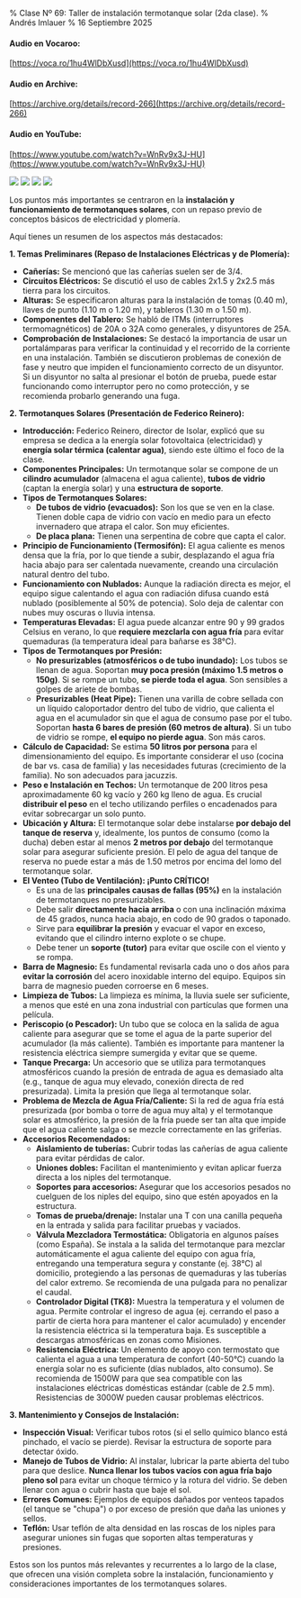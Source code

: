 % Clase Nº 69: Taller de instalación termotanque solar (2da clase).
% Andrés Imlauer
% 16 Septiembre 2025

#### Audio en Vocaroo:

[https://voca.ro/1hu4WlDbXusd](https://voca.ro/1hu4WlDbXusd)

#### Audio en Archive:

[https://archive.org/details/record-266](https://archive.org/details/record-266)

#### Audio en YouTube:

[https://www.youtube.com/watch?v=WnRv9x3J-HU](https://www.youtube.com/watch?v=WnRv9x3J-HU)

![](https://blogger.googleusercontent.com/img/b/R29vZ2xl/AVvXsEiAWwCYbVsVUF85Vqyz_V9J058KvatwOlm0Wgl57X_HRSGJEqx_-MZPDbIZFGjHk31SrA_jJad15U2W0HGTufiItiegAZLZo3ErvNtDLTv1r6spkfLTO-ZJlkg-b2eK62G8NBsuw5OHcjggvbV5b_S6eWYHIzBnE2w3O_lwr8tRx2WUfX7d8Sgp5lRjYVE/s4160/IMG_20250916_210217665.jpg)
![](https://blogger.googleusercontent.com/img/b/R29vZ2xl/AVvXsEgCvRwNCWCuFm-Kh0Oe3CY7UyDwK6u0yHs33GO_n-xrwd6sHUAzgt1VQE1px7GCO2IqV_S2uX4KrtmdJyphxJCr2NsGUrWkfNLH79IwyXSQp1uPLbkcT-eNUoGx2sCOlgp2oSdObFfG1iee093muVtNdh1kqeeho6rrlneoEGG9xlRUm3E_kqcQRxze6xc/s4160/IMG_20250916_183821763.jpg)
![](https://blogger.googleusercontent.com/img/b/R29vZ2xl/AVvXsEjCzmC_KRj2c91i80Ggk3_Lugd1f9ALdCF_k2hKFfSK0DfhpLMjNII6bMqT9wRtIdd9sAOsmQ2cEV6vox6mDU7RlH_vdCmY4bBFp0MdefzmQCEHkr1bDw75bPCaWyCu6bX4Hla7zv9PFvYAb2jYwJedHRpGeloBZjp-sgK1Qz6WephKBxbIh3_vozCgI-0/s4160/IMG_20250916_183831711.jpg)
![](https://blogger.googleusercontent.com/img/b/R29vZ2xl/AVvXsEibu2bVA7IwXGkg0px9X-MbeLSOYprcWhGC4_a1BRjtSOE5c6XKXX9SqlDnjd7qMSfYvylO7s019hw2-vb-wte3_e_gUdLZQ75gC_sfqiORQ-zbHdjb9R-w3wDJmbgv2NPqPxvrIZjkTbQF8UvTp-9D4caPqjiW4_-3jiXZFaN-2-rKsznIfnbJx31IfhA/s4160/IMG_20250916_184254831.jpg)

Los puntos más importantes se centraron en la **instalación y funcionamiento de termotanques solares**, con un repaso previo de conceptos básicos de electricidad y plomería.

Aquí tienes un resumen de los aspectos más destacados:

**1. Temas Preliminares (Repaso de Instalaciones Eléctricas y de Plomería):**

*   **Cañerías:** Se mencionó que las cañerías suelen ser de 3/4.
*   **Circuitos Eléctricos:** Se discutió el uso de cables 2x1.5 y 2x2.5 más tierra para los circuitos.
*   **Alturas:** Se especificaron alturas para la instalación de tomas (0.40 m), llaves de punto (1.10 m o 1.20 m), y tableros (1.30 m o 1.50 m).
*   **Componentes del Tablero:** Se habló de ITMs (interruptores termomagnéticos) de 20A o 32A como generales, y disyuntores de 25A.
*   **Comprobación de Instalaciones:** Se destacó la importancia de usar un portalámparas para verificar la continuidad y el recorrido de la corriente en una instalación. También se discutieron problemas de conexión de fase y neutro que impiden el funcionamiento correcto de un disyuntor. Si un disyuntor no salta al presionar el botón de prueba, puede estar funcionando como interruptor pero no como protección, y se recomienda probarlo generando una fuga.

**2. Termotanques Solares (Presentación de Federico Reinero):**

*   **Introducción:** Federico Reinero, director de Isolar, explicó que su empresa se dedica a la energía solar fotovoltaica (electricidad) y **energía solar térmica (calentar agua)**, siendo este último el foco de la clase.
*   **Componentes Principales:** Un termotanque solar se compone de un **cilindro acumulador** (almacena el agua caliente), **tubos de vidrio** (captan la energía solar) y una **estructura de soporte**.
*   **Tipos de Termotanques Solares:**
    *   **De tubos de vidrio (evacuados):** Son los que se ven en la clase. Tienen doble capa de vidrio con vacío en medio para un efecto invernadero que atrapa el calor. Son muy eficientes.
    *   **De placa plana:** Tienen una serpentina de cobre que capta el calor.
*   **Principio de Funcionamiento (Termosifón):** El agua caliente es menos densa que la fría, por lo que tiende a subir, desplazando el agua fría hacia abajo para ser calentada nuevamente, creando una circulación natural dentro del tubo.
*   **Funcionamiento con Nublados:** Aunque la radiación directa es mejor, el equipo sigue calentando el agua con radiación difusa cuando está nublado (posiblemente al 50% de potencia). Solo deja de calentar con nubes muy oscuras o lluvia intensa.
*   **Temperaturas Elevadas:** El agua puede alcanzar entre 90 y 99 grados Celsius en verano, lo que **requiere mezclarla con agua fría** para evitar quemaduras (la temperatura ideal para bañarse es 38°C).
*   **Tipos de Termotanques por Presión:**
    *   **No presurizables (atmosféricos o de tubo inundado):** Los tubos se llenan de agua. Soportan **muy poca presión (máximo 1.5 metros o 150g)**. Si se rompe un tubo, **se pierde toda el agua**. Son sensibles a golpes de ariete de bombas.
    *   **Presurizables (Heat Pipe):** Tienen una varilla de cobre sellada con un líquido caloportador dentro del tubo de vidrio, que calienta el agua en el acumulador sin que el agua de consumo pase por el tubo. Soportan **hasta 6 bares de presión (60 metros de altura)**. Si un tubo de vidrio se rompe, **el equipo no pierde agua**. Son más caros.
*   **Cálculo de Capacidad:** Se estima **50 litros por persona** para el dimensionamiento del equipo. Es importante considerar el uso (cocina de bar vs. casa de familia) y las necesidades futuras (crecimiento de la familia). No son adecuados para jacuzzis.
*   **Peso e Instalación en Techos:** Un termotanque de 200 litros pesa aproximadamente 60 kg vacío y 260 kg lleno de agua. Es crucial **distribuir el peso** en el techo utilizando perfiles o encadenados para evitar sobrecargar un solo punto.
*   **Ubicación y Altura:** El termotanque solar debe instalarse **por debajo del tanque de reserva** y, idealmente, los puntos de consumo (como la ducha) deben estar al menos **2 metros por debajo** del termotanque solar para asegurar suficiente presión. El pelo de agua del tanque de reserva no puede estar a más de 1.50 metros por encima del lomo del termotanque solar.
*   **El Venteo (Tubo de Ventilación): ¡Punto CRÍTICO!**
    *   Es una de las **principales causas de fallas (95%)** en la instalación de termotanques no presurizables.
    *   Debe salir **directamente hacia arriba** o con una inclinación máxima de 45 grados, nunca hacia abajo, en codo de 90 grados o taponado.
    *   Sirve para **equilibrar la presión** y evacuar el vapor en exceso, evitando que el cilindro interno explote o se chupe.
    *   Debe tener un **soporte (tutor)** para evitar que oscile con el viento y se rompa.
*   **Barra de Magnesio:** Es fundamental revisarla cada uno o dos años para **evitar la corrosión** del acero inoxidable interno del equipo. Equipos sin barra de magnesio pueden corroerse en 6 meses.
*   **Limpieza de Tubos:** La limpieza es mínima, la lluvia suele ser suficiente, a menos que esté en una zona industrial con partículas que formen una película.
*   **Periscopio (o Pescador):** Un tubo que se coloca en la salida de agua caliente para asegurar que se tome el agua de la parte superior del acumulador (la más caliente). También es importante para mantener la resistencia eléctrica siempre sumergida y evitar que se queme.
*   **Tanque Precarga:** Un accesorio que se utiliza para termotanques atmosféricos cuando la presión de entrada de agua es demasiado alta (e.g., tanque de agua muy elevado, conexión directa de red presurizada). Limita la presión que llega al termotanque solar.
*   **Problema de Mezcla de Agua Fría/Caliente:** Si la red de agua fría está presurizada (por bomba o torre de agua muy alta) y el termotanque solar es atmosférico, la presión de la fría puede ser tan alta que impide que el agua caliente salga o se mezcle correctamente en las griferías.
*   **Accesorios Recomendados:**
    *   **Aislamiento de tuberías:** Cubrir todas las cañerías de agua caliente para evitar pérdidas de calor.
    *   **Uniones dobles:** Facilitan el mantenimiento y evitan aplicar fuerza directa a los niples del termotanque.
    *   **Soportes para accesorios:** Asegurar que los accesorios pesados no cuelguen de los niples del equipo, sino que estén apoyados en la estructura.
    *   **Tomas de prueba/drenaje:** Instalar una T con una canilla pequeña en la entrada y salida para facilitar pruebas y vaciados.
    *   **Válvula Mezcladora Termostática:** Obligatoria en algunos países (como España). Se instala a la salida del termotanque para mezclar automáticamente el agua caliente del equipo con agua fría, entregando una temperatura segura y constante (ej. 38°C) al domicilio, protegiendo a las personas de quemaduras y las tuberías del calor extremo. Se recomienda de una pulgada para no penalizar el caudal.
    *   **Controlador Digital (TK8):** Muestra la temperatura y el volumen de agua. Permite controlar el ingreso de agua (ej. cerrando el paso a partir de cierta hora para mantener el calor acumulado) y encender la resistencia eléctrica si la temperatura baja. Es susceptible a descargas atmosféricas en zonas como Misiones.
    *   **Resistencia Eléctrica:** Un elemento de apoyo con termostato que calienta el agua a una temperatura de confort (40-50°C) cuando la energía solar no es suficiente (días nublados, alto consumo). Se recomienda de 1500W para que sea compatible con las instalaciones eléctricas domésticas estándar (cable de 2.5 mm). Resistencias de 3000W pueden causar problemas eléctricos.

**3. Mantenimiento y Consejos de Instalación:**

*   **Inspección Visual:** Verificar tubos rotos (si el sello químico blanco está pinchado, el vacío se pierde). Revisar la estructura de soporte para detectar óxido.
*   **Manejo de Tubos de Vidrio:** Al instalar, lubricar la parte abierta del tubo para que deslice. **Nunca llenar los tubos vacíos con agua fría bajo pleno sol** para evitar un choque térmico y la rotura del vidrio. Se deben llenar con agua o cubrir hasta que baje el sol.
*   **Errores Comunes:** Ejemplos de equipos dañados por venteos tapados (el tanque se "chupa") o por exceso de presión que daña las uniones y sellos.
*   **Teflón:** Usar teflón de alta densidad en las roscas de los niples para asegurar uniones sin fugas que soporten altas temperaturas y presiones.

Estos son los puntos más relevantes y recurrentes a lo largo de la clase, que ofrecen una visión completa sobre la instalación, funcionamiento y consideraciones importantes de los termotanques solares.
